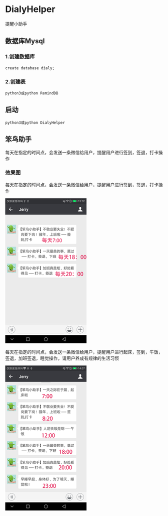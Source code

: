 # DialyHelper
提醒小助手

## 数据库Mysql

### 1.创建数据库
```
create database dialy;
```
### 2.创建表
```
python3或python RemindDB
```

## 启动
```
python3或python DialyHelper
```

## 笨鸟助手

每天在指定的时间点，会发送一条微信给用户，提醒用户进行签到，签退，打卡操作

### 效果图
每天在指定的时间点，会发送一条微信给用户，提醒用户进行签到，签退，打卡操作

![](/img/sign_in_out.png)

每天在指定的时间点，会发送一条微信给用户，提醒用户进行起床，签到，午饭，签退，加班签退，睡觉操作，请用户养成有规律的生活习惯

![](/img/dialy_hint.png)